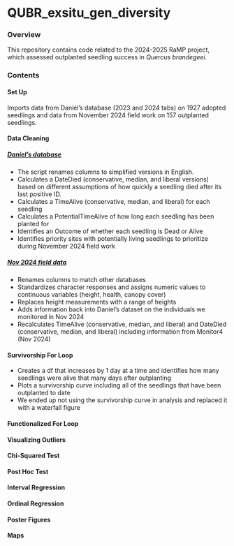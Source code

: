 # QUBR_exsitu_gen_diversity
 
### Overview
This repository contains code related to the 2024-2025 RaMP project, which assessed outplanted seedling success in *Quercus brandegeei*.

### Contents
#### Set Up
Imports data from Daniel’s database (2023 and 2024 tabs) on 1927 adopted seedlings and data from November 2024 field work on 157 outplanted seedlings.

#### Data Cleaning
##### [Daniel’s database](https://docs.google.com/spreadsheets/d/16GrmfPXmfTAl9oViUIs21HwsK6D_JKxI/edit?gid=1732693285#gid=1732693285)
- The script renames columns to simplified versions in English.
- Calculates a DateDied (conservative, median, and liberal versions) based on different assumptions of how quickly a seedling died after its last positive ID.
- Calculates a TimeAlive (conservative, median, and liberal) for each seedling 
- Calculates a PotentialTimeAlive of how long each seedling has been planted for
- Identifies an Outcome of whether each seedling is Dead or Alive
- Identifies priority sites with potentially living seedlings to prioritize during November 2024 field work

##### [Nov 2024 field data](https://docs.google.com/spreadsheets/d/18FMAklTUCJ3s7tl2p5vEQV8LNIfpGTxcbDykR5Rl164/edit?gid=0#gid=0)
- Renames columns to match other databases
- Standardizes character responses and assigns numeric values to continuous variables (height, health, canopy cover)
- Replaces height measurements with a range of heights
- Adds information back into Daniel’s dataset on the individuals we monitored in Nov 2024
- Recalculates TimeAlive (conservative, median, and liberal) and DateDied (conservative, median, and liberal) including information from Monitor4 (Nov 2024)

#### Survivorship For Loop
- Creates a df that increases by 1 day at a time and identifies how many seedlings were alive that many days after outplanting
- Plots a survivorship curve including all of the seedlings that have been outplanted to date
- We ended up not using the survivorship curve in analysis and replaced it with a waterfall figure

#### Functionalized For Loop

#### Visualizing Outliers

#### Chi-Squared Test

#### Post Hoc Test

#### Interval Regression

#### Ordinal Regression

#### Poster Figures

#### Maps





